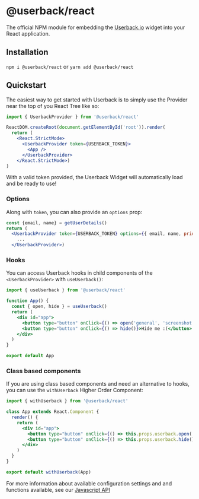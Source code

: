 # @userback/react
The official NPM module for embedding the [Userback.io](https://userback.io) widget into your React application.

## Installation
`npm i @userback/react` or `yarn add @userback/react`

## Quickstart
The easiest way to get started with Userback is to simply use the Provider near the top of you React Tree like so:
 
``` jsx
import { UserbackProvider } from '@userback/react'

ReactDOM.createRoot(document.getElementById('root')).render(
  return (
    <React.StrictMode>
      <UserbackProvider token={USERBACK_TOKEN}>
        <App />
      </UserbackProvider>
    </React.StrictMode>)
)
```

With a valid token provided, the Userback Widget will automatically load and be ready to use!

### Options
Along with `token`, you can also provide an `options` prop:

``` jsx
const {email, name} = getUserDetails()
return (
  <UserbackProvider token={USERBACK_TOKEN} options={{ email, name, priority: 'high' }} >
    ...
  </UserbackProvider>)
```


### Hooks
You can access Userback hooks in child components of the `<UserbackProvider>` with `useUserback()`:

``` jsx
import { useUserback } from '@userback/react'

function App() {
  const { open, hide } = useUserback()
  return (
    <div id="app">
      <button type="button" onClick={() => open('general', 'screenshot')}>Take a screenshot</button>
      <button type="button" onClick={() => hide()}>Hide me :(</button>
    </div>
  )
}

export default App
```

### Class based components
If you are using class based components and need an alternative to hooks, you can use the `withUserback` Higher Order Component:

``` jsx
import { withUserback } from '@userback/react'

class App extends React.Component {
  render() {
    return (
      <div id="app">
        <button type="button" onClick={() => this.props.userback.open('general', 'screenshot')}>Take a screenshot</button>
        <button type="button" onClick={() => this.props.userback.hide()}>Hide me :(</button>
      </div>
    )
  }
}

export default withUserback(App)
```


For more information about available configuration settings and and functions available, see our [Javascript API](https://support.userback.io/en/articles/5209252-javascript-api)
